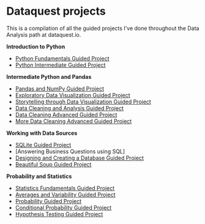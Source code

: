 # Dataquest projects

This is a compilation of all the guided projects I've done throughout the Data Analysis path at dataquest.io.

**Introduction to Python**
* [Python Fundamentals Guided Project](guided_projects/1-1.Profitable_App_Profiles.ipynb)
* [Python Intermediate Guided Project](guided_projects/1-2.Exploring_Hacker_News_Posts.ipynb)

**Intermediate Python and Pandas**
* [Pandas and NumPy Guided Project](guided_projects/2-1.Exploring_Ebay_Car_Sales_Data.ipynb)
* [Exploratory Data Visualization Guided Project](guided_projects/2-2.Visualizing_Earnings_Based_On_College_Majors.ipynb)
* [Storytelling through Data Visualization Guided Project](guided_projects/2-3.Visualizing_Gender_Gap_in_College_Degrees.ipynb)
* [Data Cleaning and Analysis Guided Project](guided_projects/2-4.Clean_and_analyze_employee_exit_surveys.ipynb)
* [Data Cleaning Advanced Guided Project](guided_projects/2-5.Analyzing_NYC_High_School_Data.ipynb)
* [More Data Cleaning Advanced Guided Project](guided_projects/2-6.Star_Wars_Survey.ipynb)

**Working with Data Sources**
* [SQLite Guided Project](guided_projects/4-1.SQLite_Project.ipynb)
* [Answering Business Questions using SQL]
* [Designing and Creating a Database Guided Project](guided_projects/4-3.Designing_and_Creating_Database.ipynb)
* [Beautiful Soup Guided Project](guided_projects/4-4.Beautiful_Soup_scraping.ipynb)

**Probability and Statistics**
* [Statistics Fundamentals Guided Project](guided_projects/5-1.Investigating_Fandango_Movie_Ratings.ipynb)
* [Averages and Variability Guided Project](guided_projects/5-2.Finding_the_Best_Markets_to_Advertise_In.ipynb)
* [Probability Guided Project](guided_projects/5-3.Statistical_Guided_Project.ipynb)
* [Conditional Probability Guided Project](guided_projects/5-4.spam_project.ipynb)
* [Hypothesis Testing Guided Project](guided_projects/5-5.Winning_Jeopardy.ipynb)
